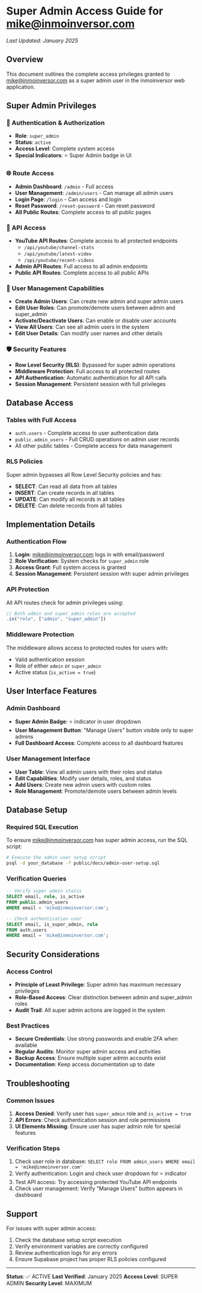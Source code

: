 # Super Admin Access Guide for mike@inmoinversor.com

_Last Updated: January 2025_

## Overview

This document outlines the complete access privileges granted to mike@inmoinversor.com as a super admin user in the inmoinversor web application.

## Super Admin Privileges

### 🔐 Authentication & Authorization

- **Role**: `super_admin`
- **Status**: `active`
- **Access Level**: Complete system access
- **Special Indicators**: ⭐ Super Admin badge in UI

### 🌐 Route Access

- **Admin Dashboard**: `/admin` - Full access
- **User Management**: `/admin/users` - Can manage all admin users
- **Login Page**: `/login` - Can access and login
- **Reset Password**: `/reset-password` - Can reset password
- **All Public Routes**: Complete access to all public pages

### 🔌 API Access

- **YouTube API Routes**: Complete access to all protected endpoints
  - `/api/youtube/channel-stats`
  - `/api/youtube/latest-video`
  - `/api/youtube/recent-videos`
- **Admin API Routes**: Full access to all admin endpoints
- **Public API Routes**: Complete access to all public APIs

### 👥 User Management Capabilities

- **Create Admin Users**: Can create new admin and super admin users
- **Edit User Roles**: Can promote/demote users between admin and super_admin
- **Activate/Deactivate Users**: Can enable or disable user accounts
- **View All Users**: Can see all admin users in the system
- **Edit User Details**: Can modify user names and other details

### 🛡️ Security Features

- **Row Level Security (RLS)**: Bypassed for super admin operations
- **Middleware Protection**: Full access to all protected routes
- **API Authentication**: Automatic authentication for all API calls
- **Session Management**: Persistent session with full privileges

## Database Access

### Tables with Full Access

- `auth.users` - Complete access to user authentication data
- `public.admin_users` - Full CRUD operations on admin user records
- All other public tables - Complete access for data management

### RLS Policies

Super admin bypasses all Row Level Security policies and has:

- **SELECT**: Can read all data from all tables
- **INSERT**: Can create records in all tables
- **UPDATE**: Can modify all records in all tables
- **DELETE**: Can delete records from all tables

## Implementation Details

### Authentication Flow

1. **Login**: mike@inmoinversor.com logs in with email/password
2. **Role Verification**: System checks for `super_admin` role
3. **Access Grant**: Full system access is granted
4. **Session Management**: Persistent session with super admin privileges

### API Protection

All API routes check for admin privileges using:

```typescript
// Both admin and super_admin roles are accepted
.in("role", ["admin", "super_admin"])
```

### Middleware Protection

The middleware allows access to protected routes for users with:

- Valid authentication session
- Role of either `admin` or `super_admin`
- Active status (`is_active = true`)

## User Interface Features

### Admin Dashboard

- **Super Admin Badge**: ⭐ indicator in user dropdown
- **User Management Button**: "Manage Users" button visible only to super admins
- **Full Dashboard Access**: Complete access to all dashboard features

### User Management Interface

- **User Table**: View all admin users with their roles and status
- **Edit Capabilities**: Modify user details, roles, and status
- **Add Users**: Create new admin users with custom roles
- **Role Management**: Promote/demote users between admin levels

## Database Setup

### Required SQL Execution

To ensure mike@inmoinversor.com has super admin access, run the SQL script:

```bash
# Execute the admin user setup script
psql -d your_database -f public/docs/admin-user-setup.sql
```

### Verification Queries

```sql
-- Verify super admin status
SELECT email, role, is_active
FROM public.admin_users
WHERE email = 'mike@inmoinversor.com';

-- Check authentication user
SELECT email, is_super_admin, role
FROM auth.users
WHERE email = 'mike@inmoinversor.com';
```

## Security Considerations

### Access Control

- **Principle of Least Privilege**: Super admin has maximum necessary privileges
- **Role-Based Access**: Clear distinction between admin and super_admin roles
- **Audit Trail**: All super admin actions are logged in the system

### Best Practices

- **Secure Credentials**: Use strong passwords and enable 2FA when available
- **Regular Audits**: Monitor super admin access and activities
- **Backup Access**: Ensure multiple super admin accounts exist
- **Documentation**: Keep access documentation up to date

## Troubleshooting

### Common Issues

1. **Access Denied**: Verify user has `super_admin` role and `is_active = true`
2. **API Errors**: Check authentication session and role permissions
3. **UI Elements Missing**: Ensure user has super admin role for special features

### Verification Steps

1. Check user role in database: `SELECT role FROM admin_users WHERE email = 'mike@inmoinversor.com'`
2. Verify authentication: Login and check user dropdown for ⭐ indicator
3. Test API access: Try accessing protected YouTube API endpoints
4. Check user management: Verify "Manage Users" button appears in dashboard

## Support

For issues with super admin access:

1. Check the database setup script execution
2. Verify environment variables are correctly configured
3. Review authentication logs for any errors
4. Ensure Supabase project has proper RLS policies configured

---

**Status**: ✅ ACTIVE
**Last Verified**: January 2025
**Access Level**: SUPER ADMIN
**Security Level**: MAXIMUM
